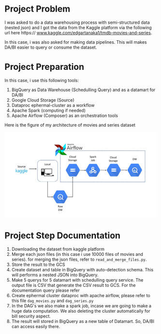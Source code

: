 # Project Problem

I was asked to do a data warehousing process with semi-structured data (nested json) and I got the data from the Kaggle platform via the following url here https://
www.kaggle.com/edgartanaka1/tmdb-movies-and-series. 

In this case, i was also asked for making data pipelines. This will makes DA/BI easier to query or consume the dataset.


# Project Preparation

In this case, i use this following tools:
1. BigQuery as Data Warehouse (Schedulling Query) and as a datamart for DA/BI
2. Google Cloud Storage (Source)
3. Dataproc ephermal-cluster as a workflow
4. Apache Spark (computing if needed)
5. Apache Airflow (Composer) as an orchestration tools

Here is the figure of my architecture of movies and series dataset

![alt text](https://github.com/rauldatascience/semi-structured-dwh/blob/main/output_merge/flow.jpg?raw=true)

# Project Step Documentation

1. Downloading the dataset from kaggle platform
2. Merge each json files (in this case i use 10000 files of movies and series). for merging the json files, refer to `read_and_merge_files.py`.
3. Store the result to the GCS
4. Create dataset and table in BigQuery with auto-detection schema. This will performs a nested JSON into BigQuery.
5. Make 5 querys for 5 datamart with schedulling query service. The output file is CSV that generate the CSV result to GCS. For the documentation query please refer 
6. Create ephermal cluster dataproc with apache airflow, please refer to this file `dag_movies.py` and `dag_series.py`
7. In the DAG's we also make a spark job, incase we are going to make a huge data computation. We also deleting the cluster automatically for bill security aspect.
8. The result will stored in BigQuery as a new table of Datamart. So, DA/BI can access easily there.




